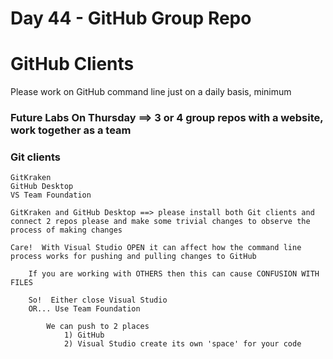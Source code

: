 # Day 44 - GitHub Group Repo

# GitHub Clients

Please work on GitHub command line just on a daily basis, minimum

### Future Labs On Thursday ==> 3 or 4 group repos with a website, work together as a team

### Git clients

    GitKraken
    GitHub Desktop
    VS Team Foundation
    
    GitKraken and GitHub Desktop ==> please install both Git clients and connect 2 repos please and make some trivial changes to observe the process of making changes
    
    Care!  With Visual Studio OPEN it can affect how the command line process works for pushing and pulling changes to GitHub
    
    	If you are working with OTHERS then this can cause CONFUSION WITH FILES 
    
    	So!  Either close Visual Studio 
    	OR... Use Team Foundation
    
    		We can push to 2 places
    			1) GitHub
    			2) Visual Studio create its own 'space' for your code